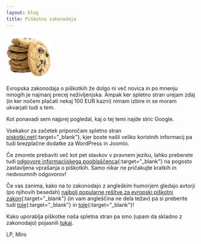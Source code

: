 ```yaml
---
layout: blog
title: Piškotna zakonodaja
---
```


<img src="/images/cookies.gif" alt="Piškotki" style="height:120px; width:auto">

Evropska zakonodaja o piškotkih že dolgo ni več novica
in po mnenju mnogih je najmanj precej neživljenjska. 
Ampak ker spletno stran urejam zdaj (in ker nočem plačati
nekaj 100 EUR kazni) nimam izbire in se moram ukvarjati tudi s tem.

<!--more-->

Kot ponavadi sem najprej pogledal, kaj o tej temi najde stric Google.

Vsekakor za začetek priporočam spletno stran
[piskotki.net](http://piskotki.net/){:target="_blank"}, 
kjer boste našli veliko koristnih informacij pa tudi brezplačne dodatke za 
WordPress in Joomlo. 

Če zmorete prebaviti več kot pet stavkov v pravnem jeziku, lahko preberete tudi
[odgovore informacijskega pooblaščenca](https://www.ip-rs.si/varstvo-osebnih-podatkov/informacijske-tehnologije-in-osebni-podatki/piskotki-odgovori-na-pogosta-vprasanja/){:target="_blank"}
na pogosto zastavljena vprašanja o piškotkih. Samo nikar ne pričakujte kratkih in nedvoumnih odgovorov!

Če vas zanima, kako na to zakonodajo z angleškim humorjem gledajo avtorji (po njihovih besedah) 
[najbolj popularne rešitve za evropski piškotni zakon](https://silktide.com/tools/cookie-consent/){:target="_blank"}
(in vam angleščina ne dela težav) pa si preberite tudi
[tole](https://silktide.com/why-the-cookie-law-is-total-clownshoes/){:target="_blank"} in
[tole](https://silktide.com/the-stupid-cookie-law-is-dead-at-last/){:target="_blank"}!

Kako uporablja piškotke naša spletna stran pa smo (upam da skladno z zakonodajo) pojasnili 
[tukaj](/opodjetju/piskotki.html).

LP, Miro

